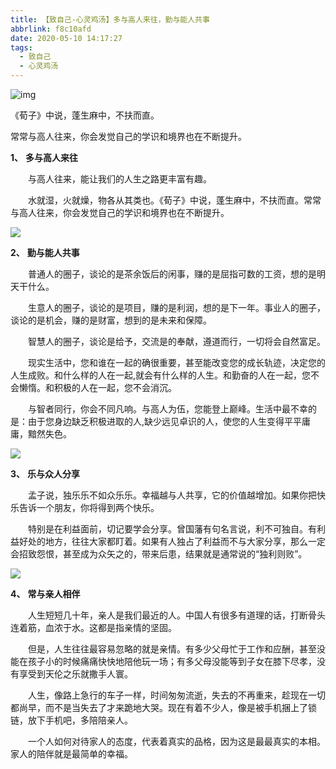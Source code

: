 ```yaml
---
title: 【致自己-心灵鸡汤】多与高人来往，勤与能人共事
abbrlink: f8c10afd
date: 2020-05-10 14:17:27
tags:
  - 致自己
  - 心灵鸡汤
---
```



![img](https://app.yinxiang.com/shard/s41/res/57465112-4f2e-4e9b-8124-18d0d6afbc70/%E5%9B%BE%E7%89%87.jpg)

《荀子》中说，蓬生麻中，不扶而直。




常常与高人往来，你会发觉自己的学识和境界也在不断提升。

 <!--more-->

**1、**  **多与高人来往**

 

　　与高人往来，能让我们的人生之路更丰富有趣。

 

　　水就湿，火就燥，物各从其类也。《荀子》中说，蓬生麻中，不扶而直。常常与高人往来，你会发觉自己的学识和境界也在不断提升。

 

![](https://app.yinxiang.com/shard/s41/res/34a72a95-7747-41c4-97fc-bd4236f55ec5/图片.webp)



 

**2、** **勤与能人共事**

 

　　普通人的圈子，谈论的是茶余饭后的闲事，赚的是屈指可数的工资，想的是明天干什么。

 

　　生意人的圈子，谈论的是项目，赚的是利润，想的是下一年。事业人的圈子，谈论的是机会，赚的是财富，想到的是未来和保障。

 

　　智慧人的圈子，谈论是给予，交流是的奉献，遵道而行，一切将会自然富足。

 

　　现实生活中，您和谁在一起的确很重要，甚至能改变您的成长轨迹，决定您的人生成败。和什么样的人在一起,就会有什么样的人生。和勤奋的人在一起，您不会懒惰。和积极的人在一起，您不会消沉。

 

　　与智者同行，你会不同凡响。与高人为伍，您能登上巅峰。生活中最不幸的是：由于您身边缺乏积极进取的人,缺少远见卓识的人，使您的人生变得平平庸庸，黯然失色。

 

![](https://app.yinxiang.com/shard/s41/res/0d97172e-79a5-403a-b65f-77a6a61db504/图片.webp)



 

**3、** **乐与众人分享**

 

　　孟子说，独乐乐不如众乐乐。幸福越与人共享，它的价值越增加。如果你把快乐告诉一个朋友，你将得到两个快乐。

 

　　特别是在利益面前，切记要学会分享。曾国藩有句名言说，利不可独自。有利益好处的地方，往往大家都盯着。如果有人独占了利益而不与大家分享，那么一定会招致怨恨，甚至成为众矢之的，带来后患，结果就是通常说的“独利则败”。



![](https://app.yinxiang.com/shard/s41/res/11c9377a-fae1-4740-89cb-214390db2ef5/图片.webp)





 

**4、**  **常与亲人相伴**

 

　　人生短短几十年，亲人是我们最近的人。中国人有很多有道理的话，打断骨头连着筋，血浓于水。这都是指亲情的坚固。

 

　　但是，人生往往最容易忽略的就是亲情。有多少父母忙于工作和应酬，甚至没能在孩子小的时候痛痛快快地陪他玩一场；有多父母没能等到子女在膝下尽孝，没有享受到天伦之乐就撒手人寰。

 

　　人生，像路上急行的车子一样，时间匆匆流逝，失去的不再重来，趁现在一切都尚早，而不是当失去了才来跪地大哭。现在有着不少人，像是被手机捆上了锁链，放下手机吧，多陪陪亲人。

 

　　一个人如何对待家人的态度，代表着真实的品格，因为这是最最真实的本相。家人的陪伴就是最简单的幸福。